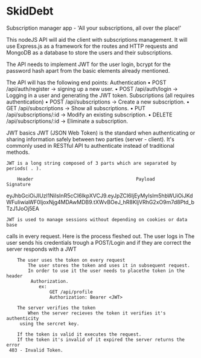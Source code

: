 # SkidDebt
 Subscription manager app - 'All your subscriptions, all over the place!'

This nodeJS API will aid the client with subscriptions management. It will use
Express.js as a framework for the routes and HTTP requests and MongoDB as a 
 database to store the users and their subscriptions.

The API needs to implement JWT for the user login, bcrypt for the password hash 
 apart from the basic elements already mentioned.

The API will has the following end points:
	Authentication
		• POST /api/auth/register → signing up a new user.
		• POST /api/auth/login → Logging in a user and generating the JWT token.
	Subscriptions (all requires authentication)
		• POST /api/subscriptions → Create a new subscription.
		• GET /api/subscriptions → Show all subscriptions.
		• PUT /api/subscriptions/:id → Modify an existing subscription.
		• DELETE /api/subscriptions/:id → Eliminate a subscription.

JWT basics
	JWT (JSON Web Token) is the standard when authenticating or sharing 
information safely between two parties (server - client).
	It's commonly used in RESTful API tu authenticate instead of traditional 
methods.
	
	JWT is a long string composed of 3 parts which are separated by periods( . ).
		
		Header 										Payload												Signature
eyJhbGciOiJIUzI1NiIsInR5cCI6IkpXVCJ9.eyJpZCI6IjEyMyIsIm5hbWUiOiJKdWFuIiwiaWF0IjoxNjg4MDAwMDB9.tXWvBOeJ_hR8KljVRhG2xO9m7d8Ptd_bTzJ1JoOj5EA
	
	JWT is used to manage sessions without depending on cookies or data base 
 calls in every request. Here is the process fleshed out.
		The user logs in
			The user sends his credentials trough a POST/Login and if they are 
         correct the server responds with a JWT
		
		The user uses the token on every request
			The user stores the token and uses it in subsequent request.
			In order to use it the user needs to placethe token in the header
             Authorization.
				ex:
					GET /api/profile
					Authorization: Bearer <JWT>
			
		The server verifies the token
			When the server recieves the token it verifies it's authenticity
         using the sercret key.
		
		If the token is valid it executes the request.
		If the token it's invalid of it expired the server returns the error 
     403 - Invalid Token.